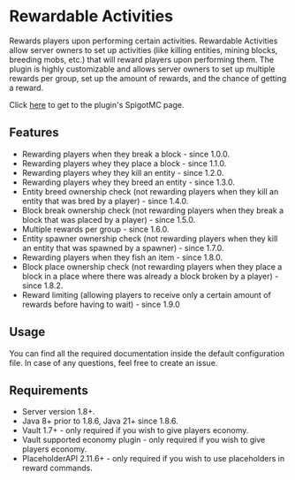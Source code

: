 # Rewardable Activities

Rewards players upon performing certain activities. Rewardable Activities allow server owners to set up activities (like killing entities, mining blocks, breeding mobs, etc.) that will reward players upon performing them. The plugin is highly customizable and allows server owners to set up multiple rewards per group, set up the amount of rewards, and the chance of getting a reward.

Click [here](https://www.spigotmc.org/resources/rewardable-activities.86090/) to get to the plugin's SpigotMC page.

## Features

* Rewarding players when they break a block - since 1.0.0.
* Rewarding players whey they place a block - since 1.1.0.
* Rewarding players whey they kill an entity - since 1.2.0.
* Rewarding players whey they breed an entity - since 1.3.0.
* Entity breed ownership check (not rewarding players when they kill an entity that was bred by a player) - since 1.4.0.
* Block break ownership check (not rewarding players when they break a block that was placed by a player) - since 1.5.0.
* Multiple rewards per group - since 1.6.0.
* Entity spawner ownership check (not rewarding players when they kill an entity that was spawned by a spawner) - since 1.7.0.
* Rewarding players when they fish an item - since 1.8.0.
* Block place ownership check (not rewarding players when they place a block in a place where there was already a block broken by a player) - since 1.8.2.
* Reward limiting (allowing players to receive only a certain amount of rewards before having to wait) - since 1.9.0

## Usage

You can find all the required documentation inside the default configuration file. In case of any questions, feel free to create an issue.

## Requirements

* Server version 1.8+.
* Java 8+ prior to 1.8.6, Java 21+ since 1.8.6.
* Vault 1.7+ - only required if you wish to give players economy.
* Vault supported economy plugin - only required if you wish to give players economy.
* PlaceholderAPI 2.11.6+ - only required if you wish to use placeholders in reward commands.

